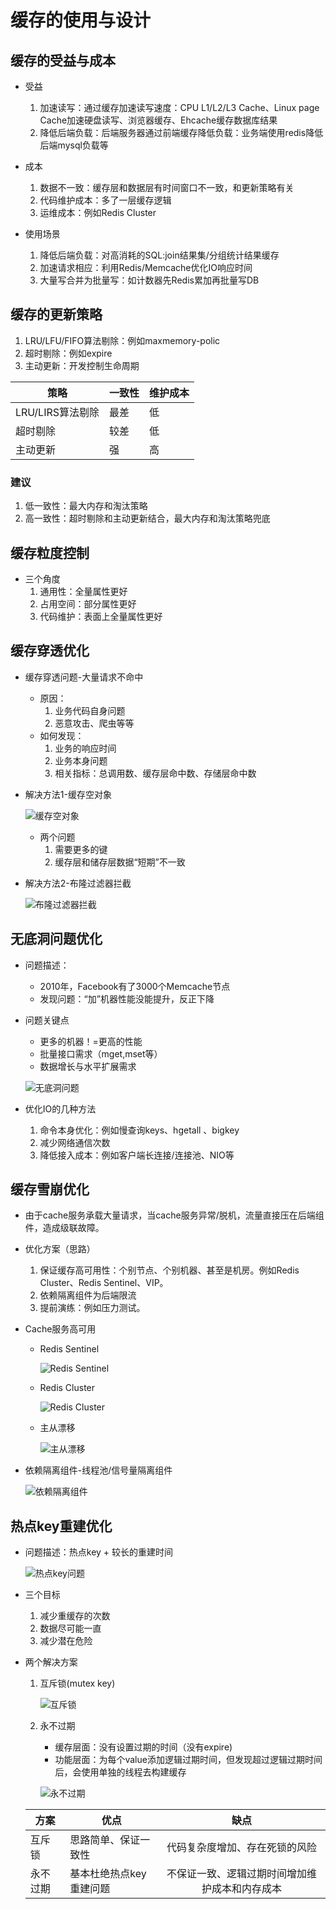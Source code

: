# 缓存的使用与设计

## 缓存的受益与成本

- 受益
  1. 加速读写：通过缓存加速读写速度：CPU L1/L2/L3 Cache、Linux page Cache加速硬盘读写、浏览器缓存、Ehcache缓存数据库结果
  2. 降低后端负载：后端服务器通过前端缓存降低负载：业务端使用redis降低后端mysql负载等

- 成本
  1. 数据不一致：缓存层和数据层有时间窗口不一致，和更新策略有关
  2. 代码维护成本：多了一层缓存逻辑
  3. 运维成本：例如Redis Cluster

- 使用场景
  1. 降低后端负载：对高消耗的SQL:join结果集/分组统计结果缓存
  2. 加速请求相应：利用Redis/Memcache优化IO响应时间
  3. 大量写合并为批量写：如计数器先Redis累加再批量写DB

## 缓存的更新策略

1. LRU/LFU/FIFO算法剔除：例如maxmemory-polic
2. 超时剔除：例如expire
3. 主动更新：开发控制生命周期

| 策略             | 一致性 | 维护成本 |
| ---------------- | ------ | -------- |
| LRU/LIRS算法剔除 | 最差   | 低       |
| 超时剔除         | 较差   | 低       |
| 主动更新         | 强     | 高       |

### 建议

1. 低一致性：最大内存和淘汰策略
2. 高一致性：超时剔除和主动更新结合，最大内存和淘汰策略兜底

## 缓存粒度控制

- 三个角度
  1. 通用性：全量属性更好
  2. 占用空间：部分属性更好
  3. 代码维护：表面上全量属性更好

## 缓存穿透优化

- 缓存穿透问题-大量请求不命中

  - 原因：
    1. 业务代码自身问题
    2. 恶意攻击、爬虫等等
  - 如何发现：
    1. 业务的响应时间
    2. 业务本身问题
    3. 相关指标：总调用数、缓存层命中数、存储层命中数

- 解决方法1-缓存空对象

  ![缓存空对象](https://github.com/chenyaowu/redis/blob/master/image/RedisCache1.jpg)

  - 两个问题
    1. 需要更多的键
    2. 缓存层和储存层数据“短期”不一致

- 解决方法2-布隆过滤器拦截

  ![布隆过滤器拦截](https://github.com/chenyaowu/redis/blob/master/image/RedisCache2.jpg)

## 无底洞问题优化

- 问题描述：

  - 2010年，Facebook有了3000个Memcache节点
  - 发现问题：“加”机器性能没能提升，反正下降

- 问题关键点

  - 更多的机器！=更高的性能
  - 批量接口需求（mget,mset等）
  - 数据增长与水平扩展需求

  ![无底洞问题](https://github.com/chenyaowu/redis/blob/master/image/RedisCache3.jpg)

- 优化IO的几种方法

  1. 命令本身优化：例如慢查询keys、hgetall 、bigkey
  2. 减少网络通信次数
  3. 降低接入成本：例如客户端长连接/连接池、NIO等

## 缓存雪崩优化

- 由于cache服务承载大量请求，当cache服务异常/脱机，流量直接压在后端组件，造成级联故障。

- 优化方案（思路）

  1. 保证缓存高可用性：个别节点、个别机器、甚至是机房。例如Redis Cluster、Redis Sentinel、VIP。
  2. 依赖隔离组件为后端限流
  3. 提前演练：例如压力测试。

- Cache服务高可用

  - Redis Sentinel

    ![Redis Sentinel](https://github.com/chenyaowu/redis/blob/master/image/RedisCache4.jpg)

  - Redis Cluster

    ![Redis Cluster](https://github.com/chenyaowu/redis/blob/master/image/RedisCache5.jpg)

  - 主从漂移

    ![主从漂移](https://github.com/chenyaowu/redis/blob/master/image/RedisCache6.jpg)

- 依赖隔离组件-线程池/信号量隔离组件

  ![依赖隔离组件](https://github.com/chenyaowu/redis/blob/master/image/RedisCache7.jpg)

## 热点key重建优化

- 问题描述：热点key + 较长的重建时间

  ![热点key问题](https://github.com/chenyaowu/redis/blob/master/image/RedisCache8.jpg)

- 三个目标

  1. 减少重缓存的次数
  2. 数据尽可能一直
  3. 减少潜在危险

- 两个解决方案

  1. 互斥锁(mutex key)

     ![互斥锁](https://github.com/chenyaowu/redis/blob/master/image/RedisCache9.jpg)

  2. 永不过期

     - 缓存层面：没有设置过期的时间（没有expire)
     - 功能层面：为每个value添加逻辑过期时间，但发现超过逻辑过期时间后，会使用单独的线程去构建缓存

     ![永不过期](https://github.com/chenyaowu/redis/blob/master/image/RedisCache10.jpg)

  | 方案     | 优点                    |                      缺点                      |
  | -------- | ----------------------- | :--------------------------------------------: |
  | 互斥锁   | 思路简单、保证一致性    |         代码复杂度增加、存在死锁的风险         |
  | 永不过期 | 基本杜绝热点key重建问题 | 不保证一致、逻辑过期时间增加维护成本和内存成本 |

  